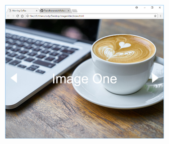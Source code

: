![alt tag](https://github.com/TravisBrenenstuhl/fullscreenimageslider/blob/master/img/coffeeslider1.PNG?raw=true)
